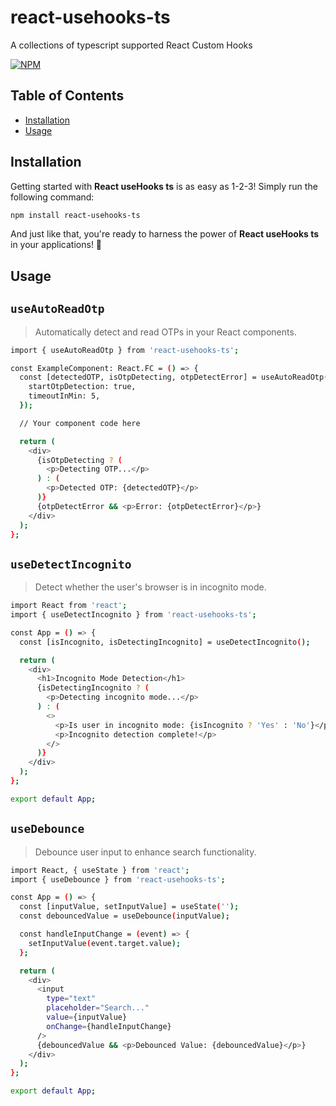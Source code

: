 # react-usehooks-ts

A collections of typescript supported React Custom Hooks

[![NPM](https://img.shields.io/npm/v/react-usehooks-ts.svg)](https://www.npmjs.com/package/react-usehooks-ts)

## Table of Contents

- [Installation](#installation)
- [Usage](#usage)

## Installation

Getting started with **React useHooks ts** is as easy as 1-2-3! Simply run the following command:

```bash
npm install react-usehooks-ts
```

And just like that, you're ready to harness the power of **React useHooks ts** in your applications! 🚀

## Usage
## `useAutoReadOtp`
>Automatically detect and read OTPs in your React components.

```bash
import { useAutoReadOtp } from 'react-usehooks-ts';

const ExampleComponent: React.FC = () => {
  const [detectedOTP, isOtpDetecting, otpDetectError] = useAutoReadOtp({
    startOtpDetection: true,
    timeoutInMin: 5,
  });

  // Your component code here

  return (
    <div>
      {isOtpDetecting ? (
        <p>Detecting OTP...</p>
      ) : (
        <p>Detected OTP: {detectedOTP}</p>
      )}
      {otpDetectError && <p>Error: {otpDetectError}</p>}
    </div>
  );
};

```

## `useDetectIncognito`
>Detect whether the user's browser is in incognito mode.

```bash
import React from 'react';
import { useDetectIncognito } from 'react-usehooks-ts';

const App = () => {
  const [isIncognito, isDetectingIncognito] = useDetectIncognito();

  return (
    <div>
      <h1>Incognito Mode Detection</h1>
      {isDetectingIncognito ? (
        <p>Detecting incognito mode...</p>
      ) : (
        <>
          <p>Is user in incognito mode: {isIncognito ? 'Yes' : 'No'}</p>
          <p>Incognito detection complete!</p>
        </>
      )}
    </div>
  );
};

export default App;

```
## `useDebounce`
>Debounce user input to enhance search functionality.

```bash
import React, { useState } from 'react';
import { useDebounce } from 'react-usehooks-ts';

const App = () => {
  const [inputValue, setInputValue] = useState('');
  const debouncedValue = useDebounce(inputValue);

  const handleInputChange = (event) => {
    setInputValue(event.target.value);
  };

  return (
    <div>
      <input
        type="text"
        placeholder="Search..."
        value={inputValue}
        onChange={handleInputChange}
      />
      {debouncedValue && <p>Debounced Value: {debouncedValue}</p>}
    </div>
  );
};

export default App;

```
